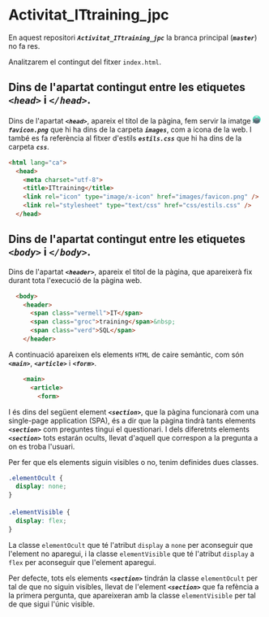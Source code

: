 # Activitat_ITtraining_jpc

En aquest repositori ***```Activitat_ITtraining_jpc```*** la branca principal (***```master```***) no fa res.

Analitzarem el contingut del fitxer ```index.html```.

## Dins de l'apartat contingut entre les etiquetes ***```<head>```*** i ***```</head>```***.

Dins de l'apartat ***```<head>```***, apareix el titol de la pàgina, fem servir la imatge <img src="./images/favicon.png" alt="favicon" style="height: 16px;"/> ***```favicon.png```*** que hi ha dins de la carpeta ***```images```***, com a icona de la web. I també es fa referència al fitxer d'estils ***```estils.css```*** que hi ha dins de la carpeta ***```css```***.

```html
<html lang="ca">
  <head>
    <meta charset="utf-8">
    <title>ITtraining</title>
    <link rel="icon" type="image/x-icon" href="images/favicon.png" />
    <link rel="stylesheet" type="text/css" href="css/estils.css" />
  </head>
```

## Dins de l'apartat contingut entre les etiquetes ***```<body>```*** i ***```</body>```***.

Dins de l'apartat ***```<header>```***, apareix el titol de la pàgina, que apareixerà fix durant tota l'execució de la pàgina web.

```html
  <body>
    <header>
      <span class="vermell">IT</span>
      <span class="groc">training</span>&nbsp;
      <span class="verd">SQL</span>
    </header>
```
A continuació apareixen els elements ```HTML``` de caire semàntic, com són ***```<main>```***, ***```<article>```*** i ***```<form>```***.

``` html
    <main>
      <article>
        <form>
```

I és dins del següent element ***```<section>```***, que la pàgina funcionarà com una single-page application (SPA), és a dir que la pàgina tindrà tants elements ***```<section>```*** com preguntes tingui el questionari. I dels diferetnts elements ***```<section>```*** tots estarán ocults, llevat d'aquell que correspon a la pregunta a on es troba l'usuari.

Per fer que els elements siguin visibles o no, tenim definides dues classes.

```css
.elementOcult {
  display: none;
}

.elementVisible {
  display: flex;
}
```

La classe ```elementOcult``` que té l'atribut ```display``` a ```none``` per aconseguir que l'element no aparegui, i la classe ```elementVisible``` que té l'atribut ```display``` a ```flex``` per aconseguir que l'element aparegui.

Per defecte, tots els elements ***```<section>```*** tindrán la classe ```elementOcult``` per tal de que no siguin visibles, llevat de l'element ***```<section>```*** que fa refència a la primera pergunta, que apareixeran amb la classe ```elementVisible``` per tal de que sigui l'únic visible.